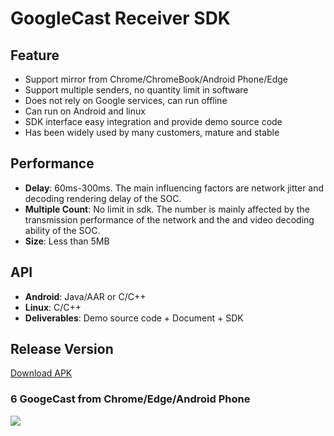 # GoogleCast Receiver SDK

## Feature

* Support mirror from Chrome/ChromeBook/Android Phone/Edge       
* Support multiple senders, no quantity limit in software  
* Does not rely on Google services, can run offline    
* Can run on Android and linux  
* SDK interface easy integration and provide demo source code         
* Has been widely used by many customers, mature and stable                                               

## Performance  

* **Delay**: 60ms-300ms. The main influencing factors are network jitter and decoding rendering delay of the SOC.      
* **Multiple Count**: No limit in sdk. The number  is mainly affected by the transmission performance of the network and the and video decoding ability of the SOC.
* **Size**: Less than 5MB                

## API       

* **Android**: Java/AAR or C/C++                           
* **Linux**: C/C++  
* **Deliverables**: Demo source code + Document + SDK                             

## Release Version

[Download APK](https://github.com/WirelessPresentation/WirelessDisplay/releases/download/latest/BJCastTV.apk)

### 6 GoogeCast from Chrome/Edge/Android Phone   
![](https://github.com/WirelessPresentation/WirelessDisplay-SDK/blob/main/zimg/googlecast-6.jpg)


